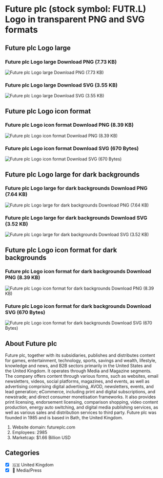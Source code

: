 # Future plc (stock symbol: FUTR.L) Logo in transparent PNG and SVG formats

## Future plc Logo large

### Future plc Logo large Download PNG (7.73 KB)

![Future plc Logo large Download PNG (7.73 KB)](/img/orig/FUTR.L_BIG-419545a7.png)

### Future plc Logo large Download SVG (3.55 KB)

![Future plc Logo large Download SVG (3.55 KB)](/img/orig/FUTR.L_BIG-d05af9cb.svg)

## Future plc Logo icon format

### Future plc Logo icon format Download PNG (8.39 KB)

![Future plc Logo icon format Download PNG (8.39 KB)](/img/orig/FUTR.L-dfaf5da2.png)

### Future plc Logo icon format Download SVG (670 Bytes)

![Future plc Logo icon format Download SVG (670 Bytes)](/img/orig/FUTR.L-6d26dd87.svg)

## Future plc Logo large for dark backgrounds

### Future plc Logo large for dark backgrounds Download PNG (7.64 KB)

![Future plc Logo large for dark backgrounds Download PNG (7.64 KB)](/img/orig/FUTR.L_BIG.D-2200e048.png)

### Future plc Logo large for dark backgrounds Download SVG (3.52 KB)

![Future plc Logo large for dark backgrounds Download SVG (3.52 KB)](/img/orig/FUTR.L_BIG.D-6ebf2d83.svg)

## Future plc Logo icon format for dark backgrounds

### Future plc Logo icon format for dark backgrounds Download PNG (8.39 KB)

![Future plc Logo icon format for dark backgrounds Download PNG (8.39 KB)](/img/orig/FUTR.L.D-a6b922b4.png)

### Future plc Logo icon format for dark backgrounds Download SVG (670 Bytes)

![Future plc Logo icon format for dark backgrounds Download SVG (670 Bytes)](/img/orig/FUTR.L.D-0eee8985.svg)

## About Future plc

Future plc, together with its subsidiaries, publishes and distributes content for games, entertainment, technology, sports, savings and wealth, lifestyle, knowledge and news, and B2B sectors primarily in the United States and the United Kingdom. It operates through Media and Magazine segments. The company offers content through various forms, such as websites, email newsletters, videos, social platforms, magazines, and events, as well as advertising comprising digital advertising, AVOD, newsletters, events, and lead generation; eCommerce, including print and digital subscriptions, and newstrade; and direct consumer monetisation frameworks. It also provides print licensing, endorsement licensing, comparison shopping, video content production, energy auto switching, and digital media publishing services, as well as various sales and distribution services to third party. Future plc was founded in 1985 and is based in Bath, the United Kingdom.

1. Website domain: futureplc.com
2. Employees: 2985
3. Marketcap: $1.66 Billion USD


## Categories
- [x] 🇬🇧 United Kingdom
- [x] 📰 Media/Press
